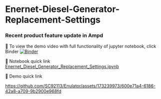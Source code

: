 # Enernet-Diesel-Generator-Replacement-Settings
### Recent product feature update in Ampd

👀 To view the demo video with full functionality of jupyter notebook, click Binder
[![Binder](https://mybinder.org/badge_logo.svg)](https://mybinder.org/v2/gh/SC92113/Enernet-Diesel-Generator-Replacement-Settings/HEAD)

👀 Notebook quick link
[Enernet_Diesel_Generator_Replacement_Settings.ipynb](https://github.com/SC92113/Enernet-Diesel-Generator-Replacement-Settings/blob/a9e2fecb9755c7ab6f6c21e5d24d4c0817c83064/Enernet_Diesel_Generator_Replacement_Settings.ipynb)

👀 Demo quick link

https://github.com/SC92113/Enulator/assets/173239973/600e71a4-6186-42a8-a709-9b2900e968fd
